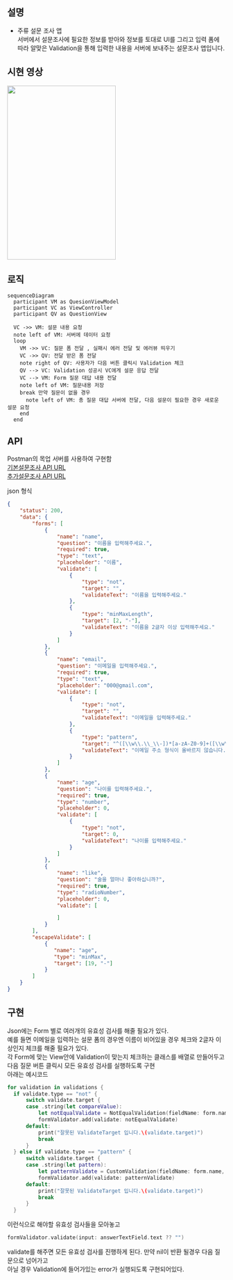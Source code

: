 

## 설명
- 주류 설문 조사 앱   
서버에서 설문조사에 필요한 정보를 받아와 정보를 토대로 UI를 그리고 입력 폼에 따라 알맞은 Validation을 통해 입력한 내용을 서버에 보내주는 설문조사 앱입니다.    


## 시현 영상
<img src="https://github.com/three523/Subvey_mission/assets/71269216/3d7dd8cb-89d1-487e-a05f-374309cebabe" width="250" height="400"/>

## 로직
```mermaid
sequenceDiagram
  participant VM as QuesionViewModel
  participant VC as ViewController   
  participant QV as QuestionView
  
  VC ->> VM: 설문 내용 요청
  note left of VM: 서버에 데이터 요청
  loop 
    VM ->> VC: 질문 폼 전달 , 실패시 에러 전달 및 에러뷰 띄우기
    VC ->> QV: 전달 받은 폼 전달
    note right of QV: 사용자가 다음 버튼 클릭시 Validation 체크
    QV --> VC: Validation 성공시 VC에게 설문 응답 전달
    VC --> VM: Form 질문 대답 내용 전달
    note left of VM: 질문내용 저장
    break 만약 질문이 없을 경우
      note left of VM: 총 질문 대답 서버에 전달, 다음 설문이 필요한 경우 새로운 설문 요청
    end 
  end
```

## API
Postman의 목업 서버를 사용하여 구현함   
[기본설문조사 API URL](https://512ab7c7-e29e-4a64-ace6-d1e98a5ce40f.mock.pstmn.io/api/question/common)   
[추가설문조사 API URL](https://512ab7c7-e29e-4a64-ace6-d1e98a5ce40f.mock.pstmn.io/api/question/1)

json 형식
```json
{
    "status": 200,
    "data": {
        "forms": [
            {
                "name": "name",
                "question": "이름을 입력해주세요.",
                "required": true,
                "type": "text",
                "placeholder": "이름",
                "validate": [
                    {
                        "type": "not",
                        "target": "",
                        "validateText": "이름을 입력해주세요."
                    },
                    {
                        "type": "minMaxLength",
                        "target": [2, "-"],
                        "validateText": "이름을 2글자 이상 입력해주세요."
                    }
                ]
            },
            {
                "name": "email",
                "question": "이메일을 입력해주세요.",
                "required": true,
                "type": "text",
                "placeholder": "000@gmail.com",
                "validate": [
                    {
                        "type": "not",
                        "target": "",
                        "validateText": "이메일을 입력해주세요."
                    },
                    {
                        "type": "pattern",
                        "target": "^([\\w\\.\\_\\-])*[a-zA-Z0-9]+([\\w\\.\\_\\-])*([a-zA-Z0-9])+([\\w\\.\\_\\-])+@([a-zA-Z0-9]+\\.)+[a-zA-Z0-9]{2,8}$",
                        "validateText": "이메일 주소 형식이 올바르지 않습니다."
                    }
                ]
            },
            {
                "name": "age",
                "question": "나이를 입력해주세요.",
                "required": true,
                "type": "number",
                "placeholder": 0,
                "validate": [
                    {
                        "type": "not",
                        "target": 0,
                        "validateText": "나이를 입력해주세요."
                    }
                ]
            },
            {
                "name": "like",
                "question": "술을 얼마나 좋아하십니까?",
                "required": true,
                "type": "radioNumber",
                "placeholder": 0,
                "validate": [

                ]
            }
        ],
        "escapeValidate": [
            {
               "name": "age",
               "type": "minMax",
               "target": [19, "-"]
            }
        ]
    }
}
```

## 구현
Json에는 Form 별로 여러개의 유효성 검사를 해줄 필요가 있다.    
예를 들면 이메일을 입력하는 설문 폼의 경우엔 이름이 비어있을 경우 체크와 2글자 이상인지 체크를 해줄 필요가 있다.    
각 Form에 맞는 View안에 Validation이 맞는지 체크하는 클래스를 배열로 만들어두고 다음 질문 버튼 클릭시 모든 유효성 검사를 실행하도록 구현    
아래는 예시코드
```swift
for validation in validations {
  if validate.type == "not" {
      switch validate.target {
      case .string(let compareValue):
          let notEqualValidate = NotEqualValidation(fieldName: form.name, compareValue: compareValue, error: error)
          formValidator.add(validate: notEqualValidate)
      default:
          print("잘못된 ValidateTarget 입니다.\(validate.target)")
          break
      }
  } else if validate.type == "pattern" {
      switch validate.target {
      case .string(let pattern):
          let patternValidate = CustomValidation(fieldName: form.name, pattern: pattern, error: error)
          formValidator.add(validate: patternValidate)
      default:
          print("잘못된 ValidateTarget 입니다.\(validate.target)")
          break
      }
  }
```
이런식으로 해야할 유효성 검사들을 모아놓고
```swift
formValidator.validate(input: answerTextField.text ?? "")
```
validate를 해주면 모든 유효성 검사를 진행하게 된다.
만약 nil이 반환 될경우 다음 질문으로 넘어가고    
아닐 경우 Validation에 들어가있는 error가 실행되도록 구현되어있다.

